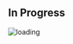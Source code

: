 ## In Progress 
![loading](https://upload.wikimedia.org/wikipedia/commons/b/b9/Youtube_loading_symbol_1_(wobbly).gif)
